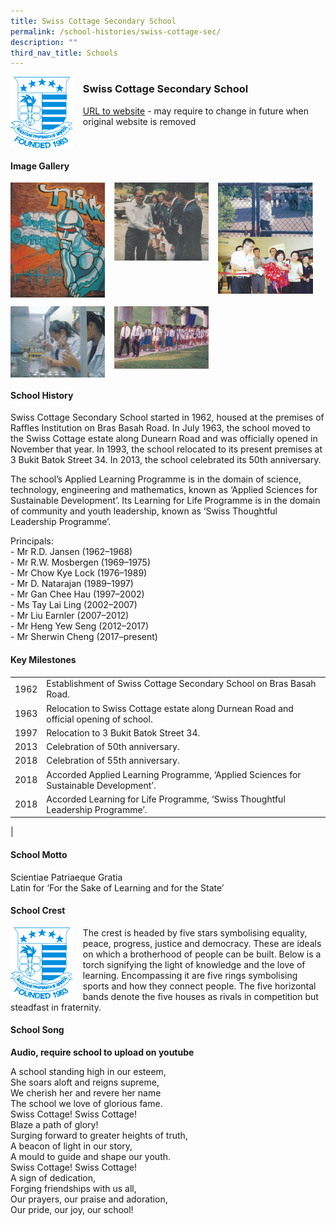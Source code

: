 ```yaml
---
title: Swiss Cottage Secondary School
permalink: /school-histories/swiss-cottage-sec/
description: ""
third_nav_title: Schools
---
```

<img src="/images/swisscottagepri7.png" style="width:20%;margin-right:15px;" align = "left">

### **Swiss Cottage Secondary School**
[URL to website](https://swisscottagesec.moe.edu.sg/) - may require to change in future when original website is removed

<br clear="left">

#### **Image Gallery**

<p><a href="https://staging.d1yxymztqoj7qn.amplifyapp.com/images/swisscottagesec1.jpg">  
<img src="/images/swisscottagesec1.jpg" style="width:30%;margin-right:15px;" align = "left">
</a></p>

<p><a href="https://staging.d1yxymztqoj7qn.amplifyapp.com/images/swisscottagesec2.jpg">  
<img src="/images/swisscottagesec2.jpg" style="width:30%;margin-right:15px;" align = "left">
</a></p>

<p><a href="https://staging.d1yxymztqoj7qn.amplifyapp.com/images/swisscottagesec3.jpg">  
<img src="/images/swisscottagesec3.jpg" style="width:30%;margin-right:15px;" align = "left">
</a></p>

<p><a href="https://staging.d1yxymztqoj7qn.amplifyapp.com/images/swisscottagesec4.jpg">  
<img src="/images/swisscottagesec4.jpg" style="width:30%;margin-right:15px;" align = "left">
</a></p>

<br clear="left">

<p><a href="https://staging.d1yxymztqoj7qn.amplifyapp.com/images/swisscottagesec5.jpg">  
<img src="/images/swisscottagesec5.jpg" style="width:30%;margin-right:15px;" align = "left">
</a></p>

<p><a href="https://staging.d1yxymztqoj7qn.amplifyapp.com/images/swisscottagesec6.jpg">  
<img src="/images/swisscottagesec6.jpg" style="width:30%;margin-right:15px;" align = "left">
</a></p>

<br clear="left">

#### **School History**
Swiss Cottage Secondary School started in 1962, housed at the premises of Raffles Institution on Bras Basah Road. In July 1963, the school moved to the Swiss Cottage estate along Dunearn Road and was officially opened in November that year. In 1993, the school relocated to its present premises at 3 Bukit Batok Street 34. In 2013, the school celebrated its 50th anniversary.

The school’s Applied Learning Programme is in the domain of science, technology, engineering and mathematics, known as ‘Applied Sciences for Sustainable Development’. Its Learning for Life Programme is in the domain of community and youth leadership, known as ‘Swiss Thoughtful Leadership Programme’.

Principals:<br>
\- Mr R.D. Jansen (1962–1968)<br>
\- Mr R.W. Mosbergen (1969–1975)<br>
\- Mr Chow Kye Lock (1976–1989)<br>
\- Mr D. Natarajan (1989–1997)<br>
\- Mr Gan Chee Hau (1997–2002)<br>
\- Ms Tay Lai Ling (2002–2007)<br>
\- Mr Liu Earnler (2007–2012)<br>
\- Mr Heng Yew Seng (2012–2017)<br>
\- Mr Sherwin Cheng (2017–present)

#### **Key Milestones**

|  |  |
|:---:|---|
| 1962 | Establishment of Swiss Cottage Secondary School on Bras Basah Road. |
| 1963 | Relocation to Swiss Cottage estate along Durnean Road and official opening of school. |
| 1997 | Relocation to 3 Bukit Batok Street 34. |
| 2013 | Celebration of 50th anniversary. |
| 2018 | Celebration of 55th anniversary. |
| 2018 | Accorded Applied Learning Programme, ‘Applied Sciences for Sustainable Development’. |
| 2018 | Accorded Learning for Life Programme, ‘Swiss Thoughtful Leadership Programme’. |
|

#### **School Motto**
Scientiae Patriaeque Gratia<br>
Latin for ‘For the Sake of Learning and for the State’

#### **School Crest**
<img src="/images/swisscottagepri7.png" style="width:20%;margin-right:15px;" align = "left">

The crest is headed by five stars symbolising equality, peace, progress, justice and democracy. These are ideals on which a brotherhood of people can be built. Below is a torch signifying the light of knowledge and the love of learning. Encompassing it are five rings symbolising sports and how they connect people. The five horizontal bands denote the five houses as rivals in competition but steadfast in fraternity.

#### **School Song**
**Audio, require school to upload on youtube**

A school standing high in our esteem,<br>
She soars aloft and reigns supreme,<br>
We cherish her and revere her name<br>
The school we love of glorious fame.<br>
Swiss Cottage! Swiss Cottage!<br>
Blaze a path of glory!<br>
Surging forward to greater heights of truth,<br>
A beacon of light in our story,<br>
A mould to guide and shape our youth.<br>
Swiss Cottage! Swiss Cottage!<br>
A sign of dedication,<br>
Forging friendships with us all,<br>
Our prayers, our praise and adoration,<br>
Our pride, our joy, our school!